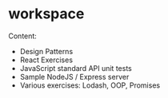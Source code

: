 # workspace

Content:
* Design Patterns
* React Exercises
* JavaScript standard API unit tests
* Sample NodeJS / Express server
* Various exercises: Lodash, OOP, Promises
